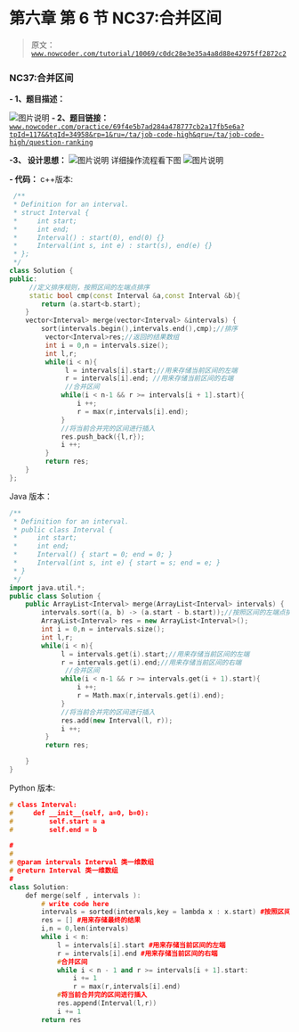 # 第六章 第 6 节 NC37:合并区间

> 原文：[`www.nowcoder.com/tutorial/10069/c0dc28e3e35a4a8d88e42975ff2872c2`](https://www.nowcoder.com/tutorial/10069/c0dc28e3e35a4a8d88e42975ff2872c2)

### NC37:合并区间

**- 1、题目描述：**

![图片说明](img/bdee330a02897a8bb64a680845b05bd8.png "图片标题")
**- 2、题目链接：**
[`www.nowcoder.com/practice/69f4e5b7ad284a478777cb2a17fb5e6a?tpId=117&&tqId=34958&rp=1&ru=/ta/job-code-high&qru=/ta/job-code-high/question-ranking`](https://www.nowcoder.com/practice/69f4e5b7ad284a478777cb2a17fb5e6a?tpId=117&&tqId=34958&rp=1&ru=/ta/job-code-high&qru=/ta/job-code-high/question-ranking)

**-3、 设计思想：**
![图片说明](img/181c2c321958667af99b99bd82e70364.png "图片标题")
详细操作流程看下图
![图片说明](img/4c04b9fdce67130669340ae42ddd99c4.png "图片标题")

**- 代码：**
c++版本:

```cpp
 /**
 * Definition for an interval.
 * struct Interval {
 *     int start;
 *     int end;
 *     Interval() : start(0), end(0) {}
 *     Interval(int s, int e) : start(s), end(e) {}
 * };
 */
class Solution {
public:
     //定义排序规则，按照区间的左端点排序
     static bool cmp(const Interval &a,const Interval &b){
        return (a.start<b.start); 
    }
    vector<Interval> merge(vector<Interval> &intervals) {
        sort(intervals.begin(),intervals.end(),cmp);//排序
         vector<Interval>res;//返回的结果数组
         int i = 0,n = intervals.size();
         int l,r;
         while(i < n){
              l = intervals[i].start;//用来存储当前区间的左端
              r = intervals[i].end; //用来存储当前区间的右端
              //合并区间
             while(i < n-1 && r >= intervals[i + 1].start){
                 i ++;
                 r = max(r,intervals[i].end);
             }
             //将当前合并完的区间进行插入
             res.push_back({l,r});
             i ++;
         }
         return res;
    }
};

```

Java 版本：

```cpp
/**
 * Definition for an interval.
 * public class Interval {
 *     int start;
 *     int end;
 *     Interval() { start = 0; end = 0; }
 *     Interval(int s, int e) { start = s; end = e; }
 * }
 */
import java.util.*;
public class Solution {
    public ArrayList<Interval> merge(ArrayList<Interval> intervals) {
        intervals.sort((a, b) -> (a.start - b.start));//按照区间的左端点排序
        ArrayList<Interval> res = new ArrayList<Interval>();
        int i = 0,n = intervals.size();
        int l,r;
        while(i < n){
             l = intervals.get(i).start;//用来存储当前区间的左端
             r = intervals.get(i).end;//用来存储当前区间的右端
              //合并区间
             while(i < n-1 && r >= intervals.get(i + 1).start){
                 i ++;
                 r = Math.max(r,intervals.get(i).end);
             }
             //将当前合并完的区间进行插入
             res.add(new Interval(l, r));
             i ++;
         }
         return res;

    }
}

```

Python 版本:

```cpp
# class Interval:
#     def __init__(self, a=0, b=0):
#         self.start = a
#         self.end = b

#
# 
# @param intervals Interval 类一维数组 
# @return Interval 类一维数组
#
class Solution:
    def merge(self , intervals ):
        # write code here
        intervals = sorted(intervals,key = lambda x : x.start) #按照区间的左端点排序
        res = [] #用来存储最终的结果
        i,n = 0,len(intervals)
        while i < n:
            l = intervals[i].start #用来存储当前区间的左端
            r = intervals[i].end #用来存储当前区间的右端
            #合并区间
            while i < n - 1 and r >= intervals[i + 1].start:
                i += 1
                r = max(r,intervals[i].end)
            #将当前合并完的区间进行插入
            res.append(Interval(l,r))
            i += 1
        return res

```